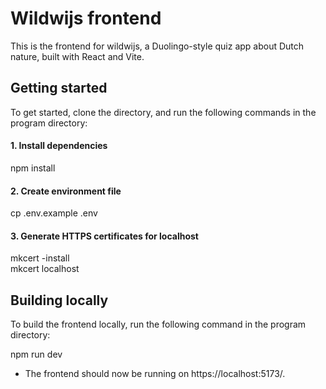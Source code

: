 # Wildwijs frontend

This is the frontend for wildwijs, a Duolingo-style quiz app about Dutch nature, built with React and Vite.

## Getting started

To get started, clone the directory, and run the following commands in the program directory:

#### 1. Install dependencies

npm install

#### 2. Create environment file

cp .env.example .env

#### 3. Generate HTTPS certificates for localhost

mkcert -install\
mkcert localhost


## Building locally

To build the frontend locally, run the following command in the program directory:

npm run dev

- The frontend should now be running on https://localhost:5173/.